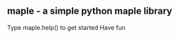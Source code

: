 maple - a simple python maple library
---------------------------------------------------------------------------------------
Type maple.help() to get started
Have fun
